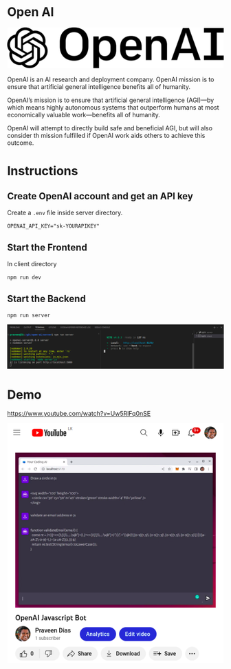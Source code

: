 # Open AI

![](openai-logo.svg)

OpenAI is an AI research and deployment company. OpenAI mission is to ensure that artificial general intelligence benefits all of humanity.

OpenAI’s mission is to ensure that artificial general intelligence (AGI)—by which means highly autonomous systems that outperform humans at most economically valuable work—benefits all of humanity.

OpenAI will attempt to directly build safe and beneficial AGI, but will also consider th mission fulfilled if OpenAI work aids others to achieve this outcome.

# Instructions

## Create OpenAI account and get an API key

Create a `.env` file inside server directory.

```
OPENAI_API_KEY="sk-YOURAPIKEY"
```

## Start the Frontend

In client directory
```
npm run dev
```

## Start the Backend
```
npm run server
```

![](ai-setup.png)

# Demo

https://www.youtube.com/watch?v=Uw5RlFq0nSE

![](ai-yt.png)